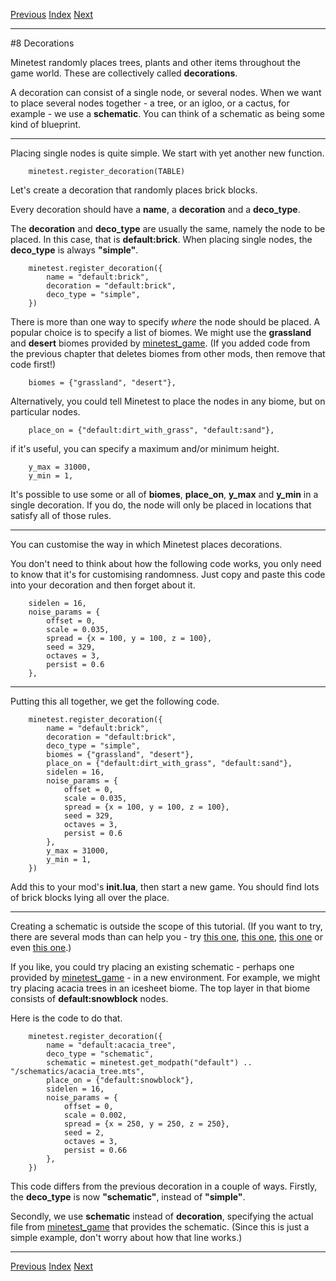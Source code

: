 [Previous](ch07.html) [Index](index.html) [Next](ch09.html)

---

#8 Decorations

Minetest randomly places trees, plants and other items throughout the game world. These are collectively called **decorations**.

A decoration can consist of a single node, or several nodes. When we want to place several nodes together - a tree, or an igloo, or a cactus, for example - we use a **schematic**. You can think of a schematic as being some kind of blueprint.

---

Placing single nodes is quite simple. We start with yet another new function.

        minetest.register_decoration(TABLE)

Let's create a decoration that randomly places brick blocks.

Every decoration should have a **name**, a **decoration** and a **deco_type**.

The **decoration** and **deco_type** are usually the same, namely the node to be placed. In this case, that is **default:brick**. When placing single nodes, the **deco_type** is always **"simple"**.

        minetest.register_decoration({
            name = "default:brick",
            decoration = "default:brick",
            deco_type = "simple",
        })

There is more than one way to specify *where* the node should be placed. A popular choice is to specify a list of biomes. We might use the **grassland** and **desert** biomes provided by [minetest_game](https://content.minetest.net/packages/Minetest/minetest_game/). (If you added code from the previous chapter that deletes biomes from other mods, then remove that code first!)

        biomes = {"grassland", "desert"},

Alternatively, you could tell Minetest to place the nodes in any biome, but on particular nodes.

        place_on = {"default:dirt_with_grass", "default:sand"},

if it's useful, you can specify a maximum and/or minimum height.

        y_max = 31000,
        y_min = 1,

It's possible to use some or all of **biomes**, **place_on**, **y_max** and **y_min** in a single decoration. If you do, the node will only be placed in locations that satisfy all of those rules.

---

You can customise the way in which Minetest places decorations.

You don't need to think about how the following code works, you only need to know that it's for customising randomness. Just copy and paste this code into your decoration and then forget about it.

        sidelen = 16,
        noise_params = {
            offset = 0,
            scale = 0.035,
            spread = {x = 100, y = 100, z = 100},
            seed = 329,
            octaves = 3,
            persist = 0.6
        },

---

Putting this all together, we get the following code.

        minetest.register_decoration({
            name = "default:brick",
            decoration = "default:brick",
            deco_type = "simple",
            biomes = {"grassland", "desert"},
            place_on = {"default:dirt_with_grass", "default:sand"},
            sidelen = 16,
            noise_params = {
                offset = 0,
                scale = 0.035,
                spread = {x = 100, y = 100, z = 100},
                seed = 329,
                octaves = 3,
                persist = 0.6
            },
            y_max = 31000,
            y_min = 1,
        })

Add this to your mod's **init.lua**, then start a new game. You should find lots of brick blocks lying all over the place.

---

Creating a schematic is outside the scope of this tutorial. (If you want to try, there are several mods than can help you - try [this one](https://github.com/minetest-mods/saveschems), [this one](https://repo.or.cz/minetest_schemedit.git), [this one](https://gitlab.com/bztsrc/mtsedit) or even [this one](https://content.minetest.net/packages/Josselin2/schemconvert/).)

If you like, you could try placing an existing schematic - perhaps one provided by [minetest_game](https://content.minetest.net/packages/Minetest/minetest_game/) - in a new environment. For example, we might try placing acacia trees in an icesheet biome. The top layer in that biome consists of **default:snowblock** nodes.

Here is the code to do that.

        minetest.register_decoration({
            name = "default:acacia_tree",
            deco_type = "schematic",
            schematic = minetest.get_modpath("default") .. "/schematics/acacia_tree.mts",
            place_on = {"default:snowblock"},
            sidelen = 16,
            noise_params = {
                offset = 0,
                scale = 0.002,
                spread = {x = 250, y = 250, z = 250},
                seed = 2,
                octaves = 3,
                persist = 0.66
            },
        })

This code differs from the previous decoration in a couple of ways. Firstly, the **deco_type** is now **"schematic"**, instead of **"simple"**.

Secondly, we use **schematic** instead of **decoration**, specifying the actual file from [minetest_game](https://content.minetest.net/packages/Minetest/minetest_game/) that provides the schematic. (Since this is just a simple example, don't worry about how that line works.)

---

[Previous](ch07.html) [Index](index.html) [Next](ch09.html)
